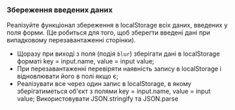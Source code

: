 ### Збереження введених даних
Реалізуйте функціонал збереження в localStorage всіх даних, введених у поля форми.
(Це робиться для того, щоб зберегти введені дані при випадковому перезавантаженні сторінки).

* Щоразу при виході з поля (подія ```blur```) зберігати дані в localStorage форматі key = input.name, value = input value;
* При перезавантаженні перевіряти наявність запису в localStorage і відновлювати його в полі якщо є;
* Реалізувати все через один запис в localStorage, в якому зберігатиметься об'єкт з полями key = input.name, value = input value; Використовувати JSON.stringify та JSON.parse